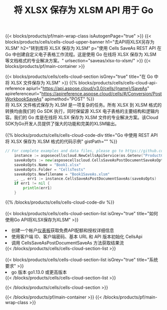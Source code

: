﻿---
title: 将 XLSX 保存为 XLSM API 用于 Go
description: 使用Aspose.Cells Cloud SDK for Go将XLSX格式文件保存为XLSM格式文件。
url: /zh/go/saveas/xlsx-to-xlsm/
---
{{< blocks/products/pf/main-wrap-class isAutogenPage="true" >}}
{{< blocks/products/cells/cells-cloud-upper-banner h1="去API将XLSX另存为XLSM" h2="转到库将 XLSX 保存为 XLSM" p="使用 Cells SaveAs REST API 在 Go 中创建自定义电子表格工作流程。这是使用 Go 在线将 XLSX 保存为 XLSM 等文档格式的专业解决方案。" urlsection="saveas/xlsx-to-xlsm/" >}}
{{< blocks/products/pf/main-container >}}

{{< blocks/products/cells/cells-cloud-section isGrey="true" title="在 Go 中将 XLSX 文件保存为 XLSM" >}}
{{% blocks/products/cells/cells-cloud-api-reference apiurl="https://api.aspose.cloud/v3.0/cells/{name}/SaveAs" apireferenceurl="https://apireference.aspose.cloud/cells/#/Conversion/PostWorkbookSaveAs" apimethod="POST" %}}
<br/>
将 XLSX 文件格式保存为 XLSM 是一项复杂的任务。所有 XLSX 到 XLSM 格式的转换均由我们的 Go SDK 执行，同时保留源 XLSX 电子表格的主要结构和逻辑内容。我们的 Go 库是在线将 XLSX 保存为 XLSM 文件的专业解决方案。该Cloud SDK为Go开发人员提供了强大的功能和完美的XLSM输出。
<br/>
<br/>
{{% blocks/products/cells/cells-cloud-code-div title="Go 中使用 REST API 将 XLSX 保存为 XLSM 格式的代码示例" gistPath="" %}}
  
```go
// For complete examples and data files, please go to https://github.com/aspose-cells-cloud/aspose-cells-cloud-go/
    instance := asposecellscloud.NewCellsApiService(os.Getenv("ProductClientId"), os.Getenv("ProductClientSecret"))
    saveAsOpts := new(asposecellscloud.CellsSaveAsPostDocumentSaveAsOpts)
    saveAsOpts.Name = "Book1.xlsx"
    saveAsOpts.Folder = "CellsTests"
    saveAsOpts.Newfilename = "Book1SaveAs.xlsm"
    _, _, err1 := instance.CellsSaveAsPostDocumentSaveAs(saveAsOpts)
    if err1 != nil {
	    println(err1)
    }
```
  
{{% /blocks/products/cells/cells-cloud-code-div %}}
<br/>
<br/>
{{< blocks/products/cells/cells-cloud-section-list isGrey="true" title="如何使用Go API将XLSX保存为XLSM" >}}
<li>创建一个帐户<a href="https://dashboard.aspose.cloud/">仪表板</a>获取免费API配额和授权详细信息</li>
<li>使用客户端 ID、客户端密码、基本 URL 和 API 版本初始化 CellsApi</li>
<li>调用 CellsSaveAsPostDocumentSaveAs 方法获取结果流</li>
{{< /blocks/products/cells/cells-cloud-section-list >}}
<br/>
<br/>
{{< blocks/products/cells/cells-cloud-section-list isGrey="true" title="系统要求" >}}
<li>go 版本 go1.13.0 或更高版本</li>
{{< /blocks/products/cells/cells-cloud-section-list >}}

{{< /blocks/products/cells/cells-cloud-section >}}

{{< /blocks/products/pf/main-container >}}
{{< /blocks/products/pf/main-wrap-class >}}
